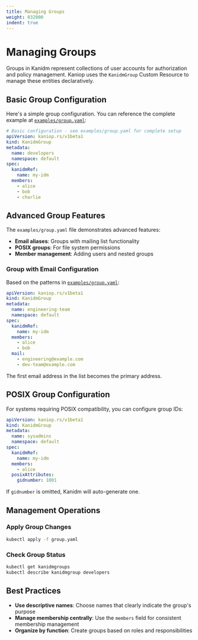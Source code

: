 ```yaml
---
title: Managing Groups
weight: 032000
indent: true
---
```


# Managing Groups

Groups in Kanidm represent collections of user accounts for authorization and policy management.
Kaniop uses the `KanidmGroup` Custom Resource to manage these entities declaratively.

## Basic Group Configuration

Here's a simple group configuration. You can reference the complete example at
[`examples/group.yaml`](https://github.com/pando85/kaniop/blob/master/examples/group.yaml):

```yaml
# Basic configuration - see examples/group.yaml for complete setup
apiVersion: kaniop.rs/v1beta1
kind: KanidmGroup
metadata:
  name: developers
  namespace: default
spec:
  kanidmRef:
    name: my-idm
  members:
    - alice
    - bob
    - charlie
```

## Advanced Group Features

The `examples/group.yaml` file demonstrates advanced features:

- **Email aliases**: Groups with mailing list functionality
- **POSIX groups**: For file system permissions
- **Member management**: Adding users and nested groups

### Group with Email Configuration

Based on the patterns in
[`examples/group.yaml`](https://github.com/pando85/kaniop/blob/master/examples/group.yaml):

```yaml
apiVersion: kaniop.rs/v1beta1
kind: KanidmGroup
metadata:
  name: engineering-team
  namespace: default
spec:
  kanidmRef:
    name: my-idm
  members:
    - alice
    - bob
  mail:
    - engineering@example.com
    - dev-team@example.com
```

The first email address in the list becomes the primary address.

## POSIX Group Configuration

For systems requiring POSIX compatibility, you can configure group IDs:

```yaml
apiVersion: kaniop.rs/v1beta1
kind: KanidmGroup
metadata:
  name: sysadmins
  namespace: default
spec:
  kanidmRef:
    name: my-idm
  members:
    - alice
  posixAttributes:
    gidnumber: 1001
```

If `gidnumber` is omitted, Kanidm will auto-generate one.

## Management Operations

### Apply Group Changes

```bash
kubectl apply -f group.yaml
```

### Check Group Status

```bash
kubectl get kanidmgroups
kubectl describe kanidmgroup developers
```

## Best Practices

- **Use descriptive names**: Choose names that clearly indicate the group's purpose
- **Manage membership centrally**: Use the `members` field for consistent membership management
- **Organize by function**: Create groups based on roles and responsibilities
